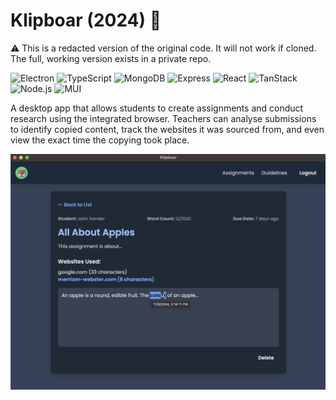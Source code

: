 # Klipboar (2024) 🐗

⚠️ This is a redacted version of the original code. It will not work if cloned. The full, working version exists in a private repo.

![Electron](https://img.shields.io/badge/Electron-%23000000.svg?style=flat&logo=electron&logoColor=white)
![TypeScript](https://img.shields.io/badge/TypeScript-%23007acc.svg?style=flat&logo=typescript&logoColor=white)
![MongoDB](https://img.shields.io/badge/MongoDB-%2347A248.svg?style=flat&logo=mongodb&logoColor=white)
![Express](https://img.shields.io/badge/Express-%23404d59.svg?style=flat&logo=express&logoColor=white)
![React](https://img.shields.io/badge/React-%2320232a.svg?style=flat&logo=react&logoColor=%2361DAFB)
![TanStack](https://img.shields.io/badge/TanStack-%233F5C7D.svg?style=flat&logo=tanstack&logoColor=white)
![Node.js](https://img.shields.io/badge/Node.js-%23339933.svg?style=flat&logo=node.js&logoColor=white)
![MUI](https://img.shields.io/badge/MUI-%230081CB.svg?style=flat&logo=material-ui&logoColor=white)

A desktop app that allows students to create assignments and conduct research using the integrated browser. Teachers can analyse submissions to identify copied content, track the websites it was sourced from, and even view the exact time the copying took place.

![Klipboar Main Image](https://raw.githubusercontent.com/JohnXander/project-cube/main/src/assets/klipboar/klipboarMain.jpg)
